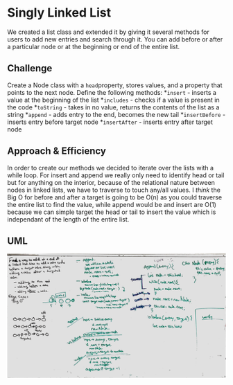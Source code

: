 # Singly Linked List
We created a list class and extended it by giving it several methods for users to add new entries and search through it. You can add before or after a particular node or at the beginning or end of the entire list.

## Challenge
Create a Node class with a `head`property, stores values, and a property that points to the next node.
Define the following methods:
*`insert` - inserts a value at the beginning of the list
*`includes` - checks if a value is present in the code
*`toString` - takes in no value, returns the contents of the list as a string
*`append` - adds entry to the end, becomes the new tail
*`insertBefore` - inserts entry before target node
*`insertAfter` - inserts entry after target node

## Approach & Efficiency
In order to create our methods we decided to iterate over the lists with a while loop. For insert and append we really only need to identify head or tail but for anything on the interior, because of the relational nature between nodes in linked lists, we have to traverse to touch any/all values.
I *think* the Big O for before and after a target is going to be O(n) as you could traverse the entire list to find the value, while append would be and insert are O(1) because we can simple target the head or tail to insert the value which is independant of the length of the entire list. 

## UML
![alt text](code-challenges/401/Data-Structures/linkedList/appendbeforeafter.jpg "whiteboarding")